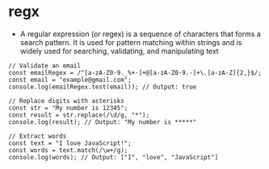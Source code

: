 # regx
* A regular expression (or regex) is a sequence of characters that forms a search pattern. It is used for pattern matching within strings and is widely used for searching, validating, and manipulating text 
```
// Validate an email
const emailRegex = /^[a-zA-Z0-9._%+-]+@[a-zA-Z0-9.-]+\.[a-zA-Z]{2,}$/;
const email = "example@gmail.com";
console.log(emailRegex.test(email)); // Output: true

// Replace digits with asterisks
const str = "My number is 12345";
const result = str.replace(/\d/g, "*");
console.log(result); // Output: "My number is *****"

// Extract words
const text = "I love JavaScript!";
const words = text.match(/\w+/g);
console.log(words); // Output: ["I", "love", "JavaScript"]

```
